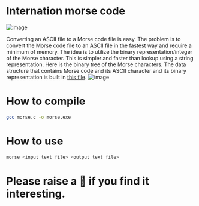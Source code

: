 # Internation morse code
![image](https://github.com/ZQuang2202/Morse-ASCII-Converter/assets/152836329/8499a765-fe11-41e4-be91-6e1bf00761a2)

Converting an ASCII file to a Morse code file is easy. The problem is to convert the Morse code file to an ASCII file in the fastest way and require a minimum of memory. The idea is to utilize the binary representation/integer of the Morse character. This is simpler and faster than lookup using a string representation. Here is the binary tree of the Morse characters. The data structure that contains Morse code and its ASCII character and its binary representation is built in [this file](https://github.com/ZQuang2202/Morse-ASCII-Converter/blob/main/data.h).
![image](https://github.com/ZQuang2202/Morse-ASCII-Converter/assets/152836329/92714e26-e90d-4272-9de2-aa436f1e790a)

# How to compile 
```sh
gcc morse.c -o morse.exe
```
# How to use
```sh
morse <input text file> <output text file>
```

# Please raise a 🌟 if you find it interesting. 

